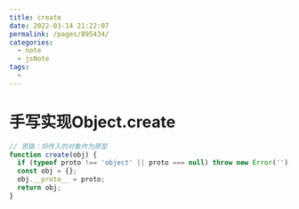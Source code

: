 ```yaml
---
title: create
date: 2022-03-14 21:22:07
permalink: /pages/895434/
categories:
  - note
  - jsNote
tags:
  - 
---
```

# 手写实现Object.create
```javascript
// 思路：将传入的对象作为原型
function create(obj) {
  if (typeof proto !== 'object' || proto === null) throw new Error('');
  const obj = {};
  obj.__proto__ = proto;
  return obj;
}
```
